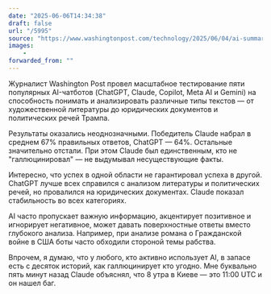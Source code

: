```yaml
---
date: "2025-06-06T14:34:38"
draft: false
url: "/5995"
source: "https://www.washingtonpost.com/technology/2025/06/04/ai-summarizers-analysis-test-documents-books/?ref=platformer.news"
images:
    -
forwarded_from: ""
---
```


Журналист Washington Post провел масштабное тестирование пяти популярных AI-чатботов (ChatGPT, Claude, Copilot, Meta AI и Gemini) на способность понимать и анализировать различные типы текстов — от художественной литературы до юридических документов и политических речей Трампа.

Результаты оказались неоднозначными. Победитель Claude набрал в среднем 67% правильных ответов, ChatGPT — 64%. Остальные значительно отстали. При этом Claude был единственным, кто не "галлюцинировал" — не выдумывал несуществующие факты.

Интересно, что успех в одной области не гарантировал успеха в другой. ChatGPT лучше всех справился с анализом литературы и политических речей, но провалился на юридических документах. Claude показал стабильность во всех категориях.

AI часто пропускает важную информацию, акцентирует позитивное и игнорирует негативное, может давать поверхностные ответы вместо глубокого анализа. Например, при анализе романа о Гражданской войне в США боты часто обходили стороной темы рабства.

Впрочем, я думаю, что у любого, кто активно использует AI, в запасе есть с десяток историй, как галлюцинирует кто угодно. Мне буквально пять минут назад Claude объяснял, что 8 утра в Киеве — это 11:00 UTC и он нашел баг.
